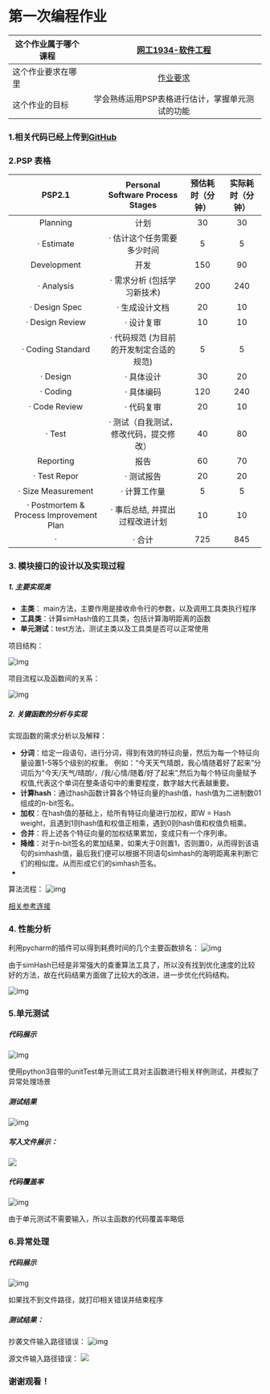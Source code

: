 # 第一次编程作业
|  这个作业属于哪个课程    | [网工1934-软件工程](https://edu.cnblogs.com/campus/gdgy/networkengineering1934-Softwareengineering)     |
| ---- | :--: |
|  这个作业要求在哪里    | [作业要求](https://edu.cnblogs.com/campus/gdgy/networkengineering1934-Softwareengineering/homework/12137)     |
|  这个作业的目标   |  学会熟练运用PSP表格进行估计，掌握单元测试的功能  | 

### 1.相关代码已经上传到[GitHub](https://github.com/lsk15602329916/3119005382/tree/master)

### 2.PSP 表格

PSP2.1  | Personal Software Process Stages | 预估耗时（分钟）| 实际耗时（分钟）
:---: | :---: | :---: | :---: |
Planning | 计划 | 30 | 30 |
· Estimate | · 估计这个任务需要多少时间 | 5 | 5 |
Development | 开发 | 150 | 90 |
· Analysis | · 需求分析 (包括学习新技术) | 200 | 240 |
· Design Spec | · 生成设计文档 | 20 | 10 |
· Design Review | · 设计复审 | 10 | 10 |
· Coding Standard | · 代码规范 (为目前的开发制定合适的规范) | 5 | 5 |
· Design |  · 具体设计 | 30 | 20 |
· Coding | · 具体编码 | 120 | 240 |
· Code Review | · 代码复审 | 20 | 10 |
· Test | · 测试（自我测试，修改代码，提交修改）| 40 | 80 |
Reporting | 报告 | 60 | 70 |
· Test Repor | · 测试报告 | 20 | 20 |
· Size Measurement | · 计算工作量 | 5 | 5 |
· Postmortem & Process Improvement Plan | · 事后总结, 并提出过程改进计划 | 10 | 10 |
· | · 合计 | 725 | 845 |

### 3. 模块接口的设计以及实现过程
##### 1. 主要实现类
- **主类**： main方法，主要作用是接收命令行的参数，以及调用工具类执行程序
- **工具类**：计算simHash值的工具类，包括计算海明距离的函数
- **单元测试**：test方法，测试主类以及工具类是否可以正常使用

项目结构：

![img](https://img2020.cnblogs.com/blog/2531464/202109/2531464-20210919034359743-1926770983.png)

项目流程以及函数间的关系：

![img](https://img2020.cnblogs.com/blog/2531464/202109/2531464-20210919040518095-1196029495.png)

##### 2. 关键函数的分析与实现
实现函数的需求分析以及解释：
- **分词**：给定一段语句，进行分词，得到有效的特征向量，然后为每一个特征向量设置1-5等5个级别的权重。 例如：“今天天气晴朗，我心情随着好了起来”分词后为“今天/天气/晴朗/，/我/心情/随着/好了起来”,然后为每个特征向量赋予权值,代表这个单词在整条语句中的重要程度，数字越大代表越重要。
- **计算hash**：通过hash函数计算各个特征向量的hash值，hash值为二进制数01组成的n-bit签名。
- **加权**：在hash值的基础上，给所有特征向量进行加权，即W = Hash weight，且遇到1则hash值和权值正相乘，遇到0则hash值和权值负相乘。
- **合并**：将上述各个特征向量的加权结果累加，变成只有一个序列串。
- **降维**：对于n-bit签名的累加结果，如果大于0则置1，否则置0，从而得到该语句的simhash值，最后我们便可以根据不同语句simhash的海明距离来判断它们的相似度。从而形成它们的simhash签名。
- 
算法流程：
![img](https://img2020.cnblogs.com/blog/2531464/202109/2531464-20210919041439607-1362669256.png)

[相关参考连接](https://wizardforcel.gitbooks.io/the-art-of-programming-by-july/content/06.03.html)

### 4. 性能分析
利用pycharm的插件可以得到耗费时间的几个主要函数排名：
![img](https://img2020.cnblogs.com/blog/2531464/202109/2531464-20210919042110015-809711501.png)

由于simHash已经是非常强大的查重算法工具了，所以没有找到优化速度的比较好的方法，故在代码结果方面做了比较大的改进，进一步优化代码结构。

![img](https://img2020.cnblogs.com/blog/2531464/202109/2531464-20210919043225628-2091906056.png)

### 5.单元测试
##### 代码展示
![img](https://img2020.cnblogs.com/blog/2531464/202109/2531464-20210919043532995-830926859.png)

使用python3自带的unitTest单元测试工具对主函数进行相关样例测试，并模拟了异常处理场景

##### 测试结果
![img](https://img2020.cnblogs.com/blog/2531464/202109/2531464-20210919043703012-411637529.png)

##### 写入文件展示：
![](https://img2020.cnblogs.com/blog/2531464/202109/2531464-20210919045600502-524237110.png)

##### 代码覆盖率
![img](https://img2020.cnblogs.com/blog/2531464/202109/2531464-20210919045121810-1912640311.png)

由于单元测试不需要输入，所以主函数的代码覆盖率略低


### 6.异常处理
##### 代码展示
![img](https://img2020.cnblogs.com/blog/2531464/202109/2531464-20210919044029195-427609095.png)

如果找不到文件路径，就打印相关错误并结束程序
##### 测试结果：
抄袭文件输入路径错误：
![img](https://img2020.cnblogs.com/blog/2531464/202109/2531464-20210919044430093-2004214822.png)

源文件输入路径错误：
![](https://img2020.cnblogs.com/blog/2531464/202109/2531464-20210919045439907-1323147654.png)


### 谢谢观看！